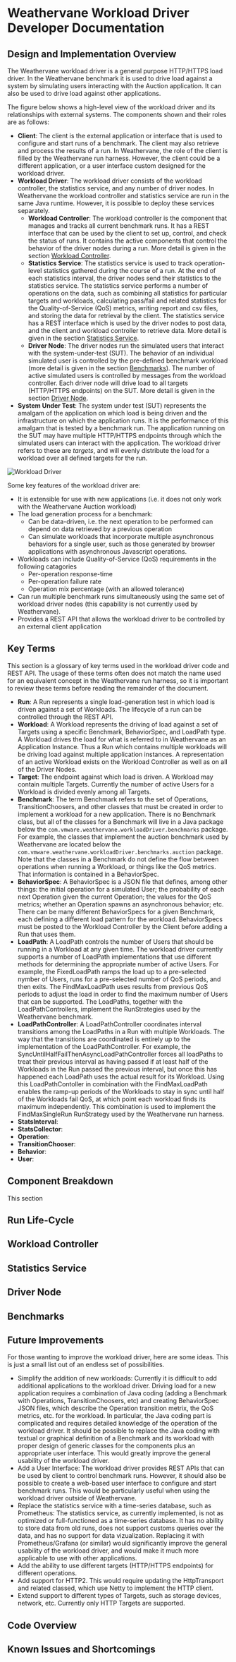 # Weathervane Workload Driver Developer Documentation

## Design and Implementation Overview

The Weathervane workload driver is a general purpose HTTP/HTTPS load driver.  In the Weathervane benchmark it is used to drive load against a system by simulating users interacting with the Auction application.  It can also be used to drive load against other applications.

The figure below shows a high-level view of the workload driver and its relationships with external systems.  The components shown and their roles are as follows:
- **Client**: The client is the external application or interface that is used to configure and start runs of a benchmark.  The client may also retrieve and process the results of a run.  In Weathervane, the role of the client is filled by the Weathervane run harness.  However, the client could be a different application, or a user interface custom designed for the workload driver.
- **Workload Driver**: The workload driver consists of the workload controller, the statistics service, and any number of driver nodes.  In Weathervane the workload controller and statistics service are run in the same Java runtime.  However, it is possible to deploy these services separately.
    - **Workload Controller**: The workload controller is the component that manages and tracks all current benchmark runs.  It has a REST interface that can be used by the client to set up, control, and check the status of runs. It contains the active components that control the behavior of the driver nodes during a run. More detail is given in the section [Workload Controller](#workload-controller).
    - **Statistics Service**: The statistics service is used to track operation-level statistics gathered during the course of a run.  At the end of each statistics interval, the driver nodes send their statistics to the statistics service.  The statistics service performs a number of operations on the data, such as combining all statistics for particular targets and workloads, calculating pass/fail and related statistics for the Quality-of-Service (QoS) metrics, writing report and csv files, and storing the data for retrieval by the client.  The statistics service has a REST interface which is used by the driver nodes to post data, and the client and workload controller to retrieve data. More detail is given in the section [Statistics Service](#stats-service).
    - **Driver Node**: The driver nodes run the simulated users that interact with the system-under-test (SUT).  The behavior of an individual simulated user is controlled by the pre-defined benchmark workload (more detail is given in the section [Benchmarks](#benchmarks)). The number of active simulated users is controlled by messages from the workload controller.  Each driver node will drive load to all targets (HTTP/HTTPS endpoints) on the SUT. More detail is given in the section [Driver Node](#driver-node). 
- **System Under Test**: The system under test (SUT) represents the amalgam of the application on which load is being driven and the infrastructure on which the application runs.  It is the performance of this amalgam that is tested by a benchmark run.  The application running on the SUT may have multiple HTTP/HTTPS endpoints through which the simulated users can interact with the application.  The workload driver refers to these are *targets*, and will evenly distribute the load for a workload over all defined targets for the run.
    
    
![Workload Driver](../images/workloadDriver-highlevel.png) 


Some key features of the workload driver are:

- It is extensible for use with new applications (i.e. it does not only work with the Weathervane Auction workload)
- The load generation process for a benchmark:
    - Can be data-driven, i.e. the next operation to be performed can depend on data retrieved by a previous operation
    - Can simulate workloads that incorporate multiple asynchronous behaviors for a single user, such as those generated by browser applications with asynchronous Javascript operations.
- Workloads can include Quality-of-Service (QoS) requirements in the following catagories
    - Per-operation response-time
    - Per-operation failure rate
    - Operation mix percentage (with an allowed tolerance)
- Can run multiple benchmark runs simultaneously using the same set of workload driver nodes (this capability is not currently used by Weathervane). 
- Provides a REST API that allows the workload driver to be controlled by an external client application

## Key Terms

This section is a glossary of key terms used in the workload driver code and REST API.  The usage of these terms often does not match the name used for an equivalent concept in the Weathervane run harness, so it is important to review these terms before reading the remainder of the document.

- **Run**: A Run represents a single load-generation test in which load is driven against a set of Workloads.  The lifecycle of a run can be controlled through the REST API.
- **Workload**: A Workload represents the driving of load against a set of Targets using a specific Benchmark, BehaviorSpec, and LoadPath type.  A Workload drives the load for what is referred to in Weathervane as an Application Instance.  Thus a Run which contains multiple workloads will be driving load against multiple application instances.  A representation of an active Workload exists on the Workload Controller as well as on all of the Driver Nodes.
- **Target**: The endpoint against which load is driven.  A Workload may contain multiple Targets.  Currently the number of active Users for a Workload is divided evenly among all Targets.
- **Benchmark**: The term Benchmark refers to the set of Operations, TransitionChoosers, and other classes that must be created in order to implement a workload for a new application.  There is no Benchmark class, but all of the classes for a Benchmark will live in a Java package below the `com.vmware.weathervane.workloadDriver.benchmarks` package.  For example, the classes that implement the auction benchmark used by Weathervane are located below the `com.vmware.weathervane.workloadDriver.benchmarks.auction` package.  Note that the classes in a Benchmark do not define the flow between operations when running a Workload, or things like the QoS metrics.  That information is contained in a BehaviorSpec.
- **BehaviorSpec**: A BehaviorSpec is a JSON file that defines, among other things: the initial operation for a simulated User; the probability of each next Operation given the current Operation; the values for the QoS metrics; whether an Operation spawns an asynchronous behavior; etc.  There can be many different BehaviorSpecs for a given Benchmark, each defining a different load pattern for the workload.  BehaviorSpecs must be posted to the Workload Controller by the Client before adding a Run that uses them.  
- **LoadPath**: A LoadPath controls the number of Users that should be running in a Workload at any given time.  The workload driver currently supports a number of LoadPath implementations that use different methods for determining the appropriate number of active Users.  For example, the FixedLoadPath ramps the load up to a pre-selected nymber of Users, runs for a pre-selected number of QoS periods, and then exits.  The FindMaxLoadPath uses results from previous QoS periods to adjust the load in order to find the maximum number of Users that can be supported.  The LoadPaths, together with the LoadPathControllers, implement the RunStrategies used by the Weathervane benchmark.
- **LoadPathController**: A LoadPathController coordinates interval transitions among the LoadPaths in a Run with multiple Workloads.  The way that the transitions are coordinated is entirely up to the implementation of the LoadPathController. For example, the SyncUntilHalfFailThenAsyncLoadPathController forces all loadPaths to treat their previous interval as having passed if at least half of the Workloads in the Run passed the previous interval, but once this has happened each LoadPath uses the actual result for its Workload.  Using this LoadPathContoller in combination with the FindMaxLoadPath enables the ramp-up periods of the Workloads to stay in sync until half of the Workloads fail QoS, at which point each workload finds its maximum independently.  This combination is used to implement the FindMaxSingleRun RunStrategy used by the Weathervane run harness.
- **StatsInterval**:
- **StatsCollector**:
- **Operation**:
- **TransitionChooser**:
- **Behavior**:
- **User**:

## Component Breakdown

This section 

## Run Life-Cycle

## Workload Controller<a name="workload-controller"></a>

## Statistics Service<a name="stats-service"></a>

## Driver Node<a name="driver-node"></a>

## Benchmarks<a name="benchmarks"></a>

## Future Improvements

For those wanting to improve the workload driver, here are some ideas.  This is just a small list out of an endless set of possibilities.

- Simplify the addition of new workloads: Currently it is difficult to add additional applications to the workload driver.  Driving load for a new application requires a combination of Java coding (adding a Benchmark with Operations, TransitionChoosers, etc) and creating BehaviorSpec JSON files, which describe the Operation transition metrix, the QoS metrics, etc. for the workload.  In particular, the Java coding part is complicated and requires detailed knowledge of the operation of the workload driver.  It should be possible to replace the Java coding with textual or graphical definition of a Benchmark and its workload with proper design of generic classes for the components plus an appropriate user interface.  This would greatly improve the general usability of the workload driver.
- Add a User Interface: The workload driver provides REST APIs that can be used by client to control benchmark runs.  However, it should also be possible to create a web-based user interface to configure and start benchmark runs.  This would be particularly useful when using the workload driver outside of Weathervane.  
- Replace the statistics service with a time-series database, such as Prometheus: The statistics service, as currently implemented, is not as optimized or full-functioned as a time-series database.  It has no ability to store data from old runs, does not support customs queries over the data, and has no support for data vizualization.  Replacing it with Prometheus/Grafana (or similar) would significantly improve the general usability of the workload driver, and would make it much more applicable to use with other applications.
- Add the ability to use different targets (HTTP/HTTPS endpoints) for different operations.
- Add support for HTTP2.  This would require updating the HttpTransport and related classed, which use Netty to implement the HTTP client.
- Extend support to different types of Targets, such as storage devices, network, etc.  Currently only HTTP Targets are supported.


## Code Overview

## Known Issues and Shortcomings

